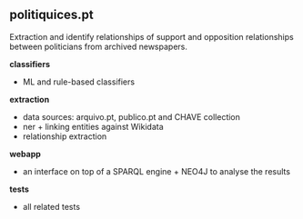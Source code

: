 ## politiquices.pt

Extraction and identify relationships of support and opposition relationships between politicians 
from archived newspapers.


__classifiers__
   - ML and rule-based classifiers


__extraction__ 
   - data sources: arquivo.pt, publico.pt and CHAVE collection
   - ner + linking entities against Wikidata
   - relationship extraction


__webapp__
   - an interface on top of a SPARQL engine + NEO4J to analyse the results 


__tests__
   - all related tests